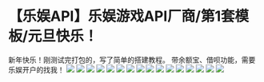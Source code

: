 # 【乐娱API】乐娱游戏API厂商/第1套模板/元旦快乐！

新年快乐！刚测试完打包的，写了简单的搭建教程。
带余额宝、借呗功能，需要乐娱开户的找我！
[![](https://wukongymw.com/wp-content/uploads/2023/01/1672503442-3c35e289d6d12fa.png)](https://wukongymw.com/wp-content/uploads/2023/01/1672503442-3c35e289d6d12fa.png)
[![](https://wukongymw.com/wp-content/uploads/2023/01/1672503444-8e7be171b106424.png)](https://wukongymw.com/wp-content/uploads/2023/01/1672503444-8e7be171b106424.png)
[![](https://wukongymw.com/wp-content/uploads/2023/01/1672503445-b69c06b4530dbc8.png)](https://wukongymw.com/wp-content/uploads/2023/01/1672503445-b69c06b4530dbc8.png)
[![](https://wukongymw.com/wp-content/uploads/2023/01/1672503447-dbc18005abbdf0a.png)](https://wukongymw.com/wp-content/uploads/2023/01/1672503447-dbc18005abbdf0a.png)
[![](https://wukongymw.com/wp-content/uploads/2023/01/1672503448-ed7094b65623f03.png)](https://wukongymw.com/wp-content/uploads/2023/01/1672503448-ed7094b65623f03.png)
[![](https://wukongymw.com/wp-content/uploads/2023/01/1672503450-7589b9911a0596e.png)](https://wukongymw.com/wp-content/uploads/2023/01/1672503450-7589b9911a0596e.png)
[![](https://wukongymw.com/wp-content/uploads/2023/01/1672503451-e1b4739dc3c36e7.png)](https://wukongymw.com/wp-content/uploads/2023/01/1672503451-e1b4739dc3c36e7.png)
[![](https://wukongymw.com/wp-content/uploads/2023/01/1672503452-385b7faae1b3212.png)](https://wukongymw.com/wp-content/uploads/2023/01/1672503452-385b7faae1b3212.png)
[![](https://wukongymw.com/wp-content/uploads/2023/01/1672503455-1baa196af7779dc.png)](https://wukongymw.com/wp-content/uploads/2023/01/1672503455-1baa196af7779dc.png)
[![](https://wukongymw.com/wp-content/uploads/2023/01/1672503457-541a4b33e7283a0.png)](https://wukongymw.com/wp-content/uploads/2023/01/1672503457-541a4b33e7283a0.png)
[![](https://wukongymw.com/wp-content/uploads/2023/01/1672503459-b55c340e00e03b1.png)](https://wukongymw.com/wp-content/uploads/2023/01/1672503459-b55c340e00e03b1.png)
[![](https://wukongymw.com/wp-content/uploads/2023/01/1672503461-d7f677d0ab83d61.png)](https://wukongymw.com/wp-content/uploads/2023/01/1672503461-d7f677d0ab83d61.png)
[![](https://wukongymw.com/wp-content/uploads/2023/01/1672503462-0852c3304caa29f.png)](https://wukongymw.com/wp-content/uploads/2023/01/1672503462-0852c3304caa29f.png)
[![](https://wukongymw.com/wp-content/uploads/2023/01/1672503464-f55d106e7e2987a.png)](https://wukongymw.com/wp-content/uploads/2023/01/1672503464-f55d106e7e2987a.png)
[![](https://wukongymw.com/wp-content/uploads/2023/01/1672503466-d0a73e73ec36cdc.png)](https://wukongymw.com/wp-content/uploads/2023/01/1672503466-d0a73e73ec36cdc.png)
[![](https://wukongymw.com/wp-content/uploads/2023/01/1672503467-72c720512205759.png)](https://wukongymw.com/wp-content/uploads/2023/01/1672503467-72c720512205759.png)